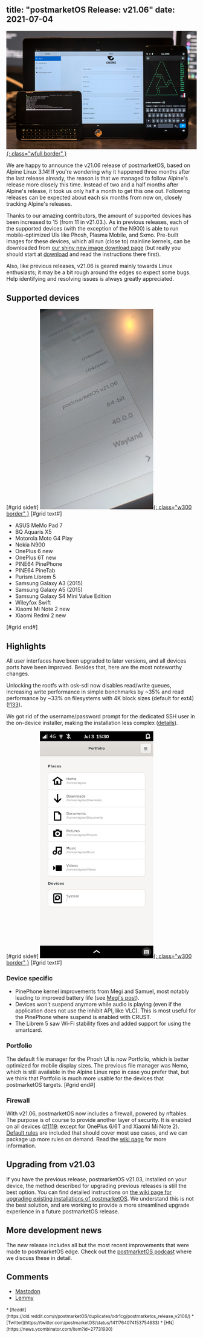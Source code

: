 title: "postmarketOS Release: v21.06"
date: 2021-07-04
---
[![](/static/img/2021-07/v21.06_multi_devices_thumb.jpg){: class="wfull border" }](/static/img/2021-07/v21.06_multi_devices.jpg)

We are happy to announce the v21.06 release of postmarketOS, based on Alpine
Linux 3.14! If you're wondering why it happened three months after the last
release already, the reason is that we managed to follow Alpine's release more
closely this time. Instead of two and a half months after Alpine's release, it
took us only half a month to get this one out. Following releases can be
expected about each six months from now on, closely tracking Alpine's releases.

Thanks to our amazing contributors, the amount of supported devices has been
increased to 15 (from 11 in v21.03.). As in previous releases, each of the
supported devices (with the exception of the N900) is able to run
mobile-optimized UIs like Phosh, Plasma Mobile, and Sxmo. Pre-built images for
these devices, which all run (close to) mainline kernels, can be downloaded
from
[our shiny new image download page](https://images.postmarketos.org/bpo/v21.06/)
(but really you should start at [download](https://postmarketos.org/download/)
and read the instructions there first).

Also, like previous releases, v21.06 is geared mainly towards Linux
enthusiasts; it may be a bit rough around the edges so expect some bugs. Help
identifying and resolving issues is always greatly appreciated.

## Supported devices
[#grid side#]
[![](/static/img/2021-07/v21.06_pinetab_thumb.jpg){: class="w300 border" }](/static/img/2021-07/v21.06_pinetab.jpg)
[#grid text#]

* ASUS MeMo Pad 7
* BQ Aquaris X5
* Motorola Moto G4 Play
* Nokia N900
* OnePlus 6 <span class="new">new</span>
* OnePlus 6T <span class="new">new</span>
* PINE64 PinePhone
* PINE64 PineTab
* Purism Librem 5
* Samsung Galaxy A3 (2015)
* Samsung Galaxy A5 (2015)
* Samsung Galaxy S4 Mini Value Edition
* Wileyfox Swift
* Xiaomi Mi Note 2 <span class="new">new</span>
* Xiaomi Redmi 2 <span class="new">new</span>

[#grid end#]

## Highlights

All user interfaces have been upgraded to later versions, and all devices ports
have been improved. Besides that, here are the most noteworthy changes.

Unlocking the rootfs with osk-sdl now disables read/write queues, increasing
write performance in simple benchmarks by ~35% and read performance by ~33% on
filesystems with 4K block sizes (default for ext4)
([!133](https://gitlab.com/postmarketOS/osk-sdl/-/merge_requests/133)).

We got rid of the username/password prompt for the dedicated SSH user in the
on-device installer, making the installation less complex
([details](https://postmarketos.org/edge/2021/06/18/ondev-ssh/)).

[#grid side#]
[![](/static/img/2021-07/v21.06_portfolio_thumb.jpg){: class="w300 border" }](/static/img/2021-07/v21.06_portfolio.jpg)
[#grid text#]

### Device specific
* PinePhone kernel improvements from Megi and Samuel, most notably leading to
  improved battery life (see [Megi's post](https://xnux.eu/log/#033)).
* Devices won't suspend anymore while audio is playing (even if the application
  does not use the inhibit API, like VLC). This is most useful for the
  PinePhone where suspend is enabled with CRUST.
* The Librem 5 saw Wi-Fi stability fixes and added support for using the
  smartcard.

### Portfolio
The default file manager for the Phosh UI is now Portfolio, which is better
optimized for mobile display sizes. The previous file manager was Nemo, which
is still available in the Alpine Linux repo in case you prefer that, but we
think that Portfolio is much more usable for the devices that postmarketOS
targets.
[#grid end#]

### Firewall
With v21.06, postmarketOS now includes a firewall, powered by nftables. The
purpose is of course to provide another layer of security. It is enabled on
all devices ([#1119](https://gitlab.com/postmarketOS/pmaports/-/issues/1119):
except for OnePlus 6/6T and Xiaomi Mi Note 2).
[Default rules](https://wiki.postmarketos.org/wiki/Firewall#Default_rules) are
included that should cover most use cases, and we can package up more rules on
demand. Read the [wiki page](https://wiki.postmarketos.org/wiki/Firewall) for
more information.

## Upgrading from v21.03

If you have the previous release, postmarketOS v21.03, installed on your
device, the method described for upgrading previous releases is still the best
option. You can find detailed instructions on [the wiki page for upgrading
existing installations of
postmarketOS](https://wiki.postmarketos.org/wiki/Upgrade_release). We
understand this is not the best solution, and are working to provide a more
streamlined upgrade experience in a future postmarketOS release.

## More development news

The new release includes all but the most recent improvements that were made to
postmarketOS edge. Check out the
[postmarketOS podcast](https://cast.postmarketos.org/) where we discuss these
in detail.

## Comments
* [Mastodon](https://fosstodon.org/@postmarketOS/106523893483849781)
* [Lemmy](https://lemmy.ml/post/72959)
<small>
* [Reddit](https://old.reddit.com/r/postmarketOS/duplicates/odr1cg/postmarketos_release_v2106/)
* [Twitter](https://twitter.com/postmarketOS/status/1411764074153754633)
* [HN](https://news.ycombinator.com/item?id=27731930)
</small>
